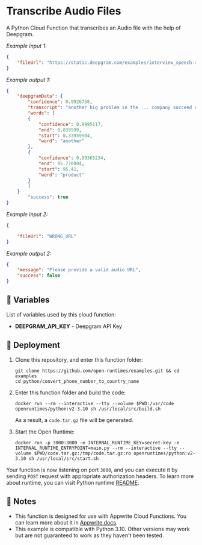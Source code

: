 # Transcribe Audio Files

A Python Cloud Function that transcribes an Audio file with the help of Deepgram.

_Example input 1:_

```json
{
    "fileUrl": "https://static.deepgram.com/examples/interview_speech-analytics.wav"
}
```

_Example output 1:_

```json
{
	"deepgramData": {
	    "confidence": 0.9926758,
	    "transcript": "another big problem in the ... company succeed using this product",
	    "words": [
		{
		    "confidence": 0.9995117,
		    "end": 0.839599,
		    "start": 0.33959904,
		    "word": "another"
		},
		{
		    "confidence": 0.99365234,
		    "end": 95.770004,
		    "start": 95.41,
		    "word": "product"
		}
	    ]
	}
        "success": true
}
```

_Example input 2:_

```json
{

    "fileUrl": "WRONG_URL"
}
```

_Example output 2:_

```json
{
	"message": "Please provide a valid audio URL",
	"success": false
}
```

## 📝 Variables

List of variables used by this cloud function:

- **DEEPGRAM_API_KEY** - Deepgram API Key

## 🚀 Deployment

1. Clone this repository, and enter this function folder:

    ```shell
    git clone https://github.com/open-runtimes/examples.git && cd examples
    cd python/convert_phone_number_to_country_name
    ```

2. Enter this function folder and build the code:

    ```shell
    docker run --rm --interactive --tty --volume $PWD:/usr/code openruntimes/python:v2-3.10 sh /usr/local/src/build.sh
    ```

    As a result, a `code.tar.gz` file will be generated.

3. Start the Open Runtime:

    ```shell
    docker run -p 3000:3000 -e INTERNAL_RUNTIME_KEY=secret-key -e INTERNAL_RUNTIME_ENTRYPOINT=main.py --rm --interactive --tty --volume $PWD/code.tar.gz:/tmp/code.tar.gz:ro openruntimes/python:v2-3.10 sh /usr/local/src/start.sh
    ```

Your function is now listening on port `3000`, and you can execute it by sending `POST` request with appropriate authorization headers. To learn more about runtime, you can visit Python runtime [README](https://github.com/open-runtimes/open-runtimes/tree/main/runtimes/python-3.10).

## 📝 Notes

- This function is designed for use with Appwrite Cloud Functions. You can learn more about it in [Appwrite docs](https://appwrite.io/docs/functions).
- This example is compatible with Python 3.10. Other versions may work but are not guaranteed to work as they haven't been tested.
